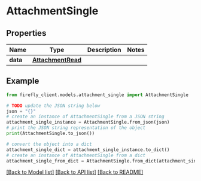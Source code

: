# AttachmentSingle


## Properties

Name | Type | Description | Notes
------------ | ------------- | ------------- | -------------
**data** | [**AttachmentRead**](AttachmentRead.md) |  | 

## Example

```python
from firefly_client.models.attachment_single import AttachmentSingle

# TODO update the JSON string below
json = "{}"
# create an instance of AttachmentSingle from a JSON string
attachment_single_instance = AttachmentSingle.from_json(json)
# print the JSON string representation of the object
print(AttachmentSingle.to_json())

# convert the object into a dict
attachment_single_dict = attachment_single_instance.to_dict()
# create an instance of AttachmentSingle from a dict
attachment_single_from_dict = AttachmentSingle.from_dict(attachment_single_dict)
```
[[Back to Model list]](../README.md#documentation-for-models) [[Back to API list]](../README.md#documentation-for-api-endpoints) [[Back to README]](../README.md)


